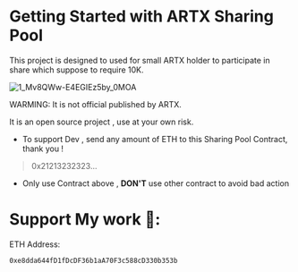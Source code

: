 # Getting Started with ARTX Sharing Pool

  This project is designed to used for small ARTX holder to participate in share which suppose to require 10K.
  
  
 ![1_Mv8QWw-E4EGIEz5by_0MOA](https://user-images.githubusercontent.com/38970774/113503531-19adfb00-9565-11eb-87dd-9e09839d28e5.png)
 
 
 
 WARMING: It is not official published by ARTX.


  It is an open source project , use at your own risk.


* To support Dev , send any amount of ETH to this Sharing Pool Contract, thank you !
> 0x21213232323...

* Only use  Contract above , **DON'T** use other contract to avoid bad action 



# Support My work 🦄:

    
  ETH Address:
 
    0xe8dda644fD1fDcDF36b1aA70F3c588cD330b353b

